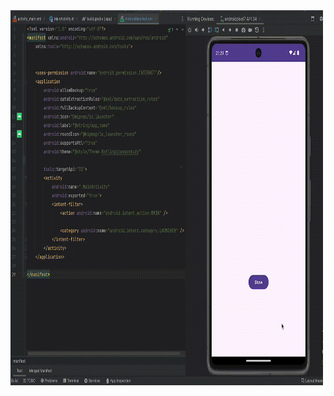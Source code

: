 <img src="https://github.com/kenantasdemir/kotlinpicassostudy/blob/master/app/src/main/assets/vid.gif" width="500" height="600"/>

